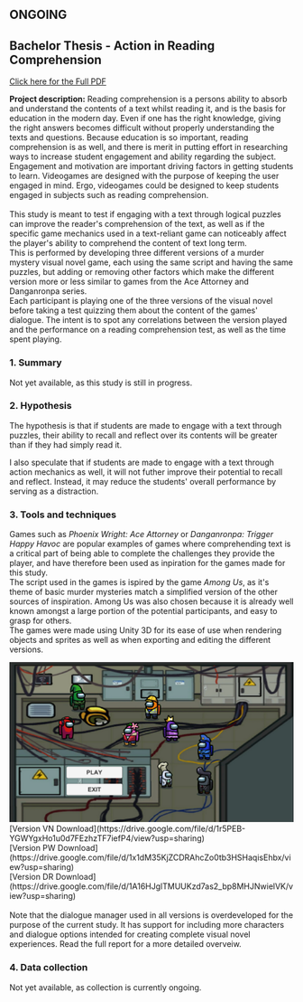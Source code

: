 ## ONGOING
## Bachelor Thesis - Action in Reading Comprehension
[Click here for the Full PDF](/pdf/a18rikla_projektarbete.pdf)

**Project description:** Reading comprehension is a persons ability to absorb and understand the contents of a text whilst reading it, and is the basis for education in the modern day. Even if one has the right knowledge, giving the right answers becomes difficult without properly understanding the texts and questions. Because education is so important, reading comprehension is as well, and there is merit in putting effort in researching ways to increase student engagement and ability regarding the subject.
<br>
Engagement and motivation are important driving factors in getting students to learn. Videogames are designed with the purpose of keeping the user engaged in mind. Ergo, videogames could be designed to keep students engaged in subjects such as reading comprehension.
<br><br>
This study is meant to test if engaging with a text through logical puzzles can improve the reader's comprehension of the text, as well as if the specific game mechanics used in a text-reliant game can noticeably affect the player's ability to comprehend the content of text long term. <br>
This is performed by developing three different versions of a murder mystery visual novel game, each using the same script and having the same puzzles, but adding or removing other factors which make the different version more or less similar to games from the Ace Attorney and Danganronpa series. <br>
Each participant is playing one of the three versions of the visual novel before taking a test quizzing them about the content of the games' dialogue. The intent is to spot any correlations between the version played and the performance on a reading comprehension test, as well as the time spent playing.

### 1. Summary
Not yet available, as this study is still in progress.

### 2. Hypothesis
The hypothesis is that if students are made to engage with a text through puzzles, their ability to recall and reflect over its contents will be greater than if they had simply read it.

I also speculate that if students are made to engage with a text through action mechanics as well, it will not futher improve their potential to recall and reflect.
Instead, it may reduce the students' overall performance by serving as a distraction.

### 3. Tools and techniques
Games such as *Phoenix Wright: Ace Attorney* or *Danganronpa: Trigger Happy Havoc* are popular examples of games where comprehending text is a critical part of being able to complete the challenges they provide the player, and have therefore been used as inpiration for the games made for this study. <br>
The script used in the games is ispired by the game *Among Us*, as it's theme of basic murder mysteries match a simplified version of the other sources of inspiration. Among Us was also chosen because it is already well known amongst a large portion of the potential participants, and easy to grasp for others.<br>
The games were made using Unity 3D for its ease of use when rendering objects and sprites as well as when exporting and editing the different versions.

<img src="images/Thesis_1.png?raw=true"/>
[Version VN Download](https://drive.google.com/file/d/1r5PEB-YGWYgxHo1u0d7FEzhzTF7iefP4/view?usp=sharing) <br>
[Version PW Download](https://drive.google.com/file/d/1x1dM35KjZCDRAhcZo0tb3HSHaqisEhbx/view?usp=sharing) <br>
[Version DR Download](https://drive.google.com/file/d/1A16HJglTMUUKzd7as2_bp8MHJNwielVK/view?usp=sharing)
<br> <br>
Note that the dialogue manager used in all versions is overdeveloped for the purpose of the current study. It has support for including more characters and dialogue options intended for creating complete visual novel experiences. Read the full report for a more detailed overveiw.

### 4. Data collection
Not yet available, as collection is currently ongoing.
